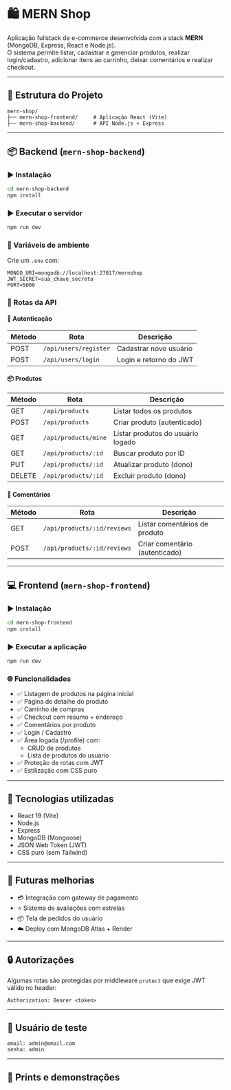 # 🛍️ MERN Shop

Aplicação fullstack de e-commerce desenvolvida com a stack **MERN** (MongoDB, Express, React e Node.js).  
O sistema permite listar, cadastrar e gerenciar produtos, realizar login/cadastro, adicionar itens ao carrinho, deixar comentários e realizar checkout.

---

## 📁 Estrutura do Projeto

```
mern-shop/
├── mern-shop-frontend/     # Aplicação React (Vite)
├── mern-shop-backend/      # API Node.js + Express
```

---

## 📦 Backend (`mern-shop-backend`)

### ▶️ Instalação

```bash
cd mern-shop-backend
npm install
```

### ▶️ Executar o servidor

```bash
npm run dev
```

### 🔐 Variáveis de ambiente

Crie um `.env` com:

```env
MONGO_URI=mongodb://localhost:27017/mernshop
JWT_SECRET=sua_chave_secreta
PORT=5000
```

### 📌 Rotas da API

#### 🔐 Autenticação

| Método | Rota                  | Descrição                    |
|--------|------------------------|------------------------------|
| POST   | `/api/users/register` | Cadastrar novo usuário       |
| POST   | `/api/users/login`    | Login e retorno do JWT       |

#### 📦 Produtos

| Método | Rota                          | Descrição                              |
|--------|-------------------------------|----------------------------------------|
| GET    | `/api/products`              | Listar todos os produtos               |
| POST   | `/api/products`              | Criar produto (autenticado)            |
| GET    | `/api/products/mine`         | Listar produtos do usuário logado      |
| GET    | `/api/products/:id`          | Buscar produto por ID                  |
| PUT    | `/api/products/:id`          | Atualizar produto (dono)               |
| DELETE | `/api/products/:id`          | Excluir produto (dono)                 |

#### 💬 Comentários

| Método | Rota                                | Descrição                       |
|--------|--------------------------------------|---------------------------------|
| GET    | `/api/products/:id/reviews`         | Listar comentários de produto   |
| POST   | `/api/products/:id/reviews`         | Criar comentário (autenticado)  |

---

## 💻 Frontend (`mern-shop-frontend`)

### ▶️ Instalação

```bash
cd mern-shop-frontend
npm install
```

### ▶️ Executar a aplicação

```bash
npm run dev
```

### 🌐 Funcionalidades

- ✅ Listagem de produtos na página inicial
- ✅ Página de detalhe do produto
- ✅ Carrinho de compras
- ✅ Checkout com resumo + endereço
- ✅ Comentários por produto
- ✅ Login / Cadastro
- ✅ Área logada (/profile) com:
  - CRUD de produtos
  - Lista de produtos do usuário
- ✅ Proteção de rotas com JWT
- ✅ Estilização com CSS puro

---

## 🧪 Tecnologias utilizadas

- React 19 (Vite)
- Node.js
- Express
- MongoDB (Mongoose)
- JSON Web Token (JWT)
- CSS puro (sem Tailwind)

---

## 🚀 Futuras melhorias

- 💳 Integração com gateway de pagamento
- ⭐ Sistema de avaliações com estrelas
- 📦 Tela de pedidos do usuário
- ☁️ Deploy com MongoDB Atlas + Render

---

## 🔒 Autorizações

Algumas rotas são protegidas por middleware `protect` que exige JWT válido no header:

```http
Authorization: Bearer <token>
```

---

## 👤 Usuário de teste

```
email: admin@email.com
senha: admin
```

---

## 📸 Prints e demonstrações


